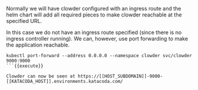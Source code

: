 Normally we will have clowder configured with an ingress route and the helm chart will add all required pieces to make clowder reachable at the specified URL.

In this case we do not have an ingress route specified (since there is no ingress controller running). We can, however, use port forwarding to make the application reachable.

```
kubectl port-forward --address 0.0.0.0 --namespace clowder svc/clowder 9000:9000
```{{execute}}

Clowder can now be seen at https://[[HOST_SUBDOMAIN]]-9000-[[KATACODA_HOST]].environments.katacoda.com/
